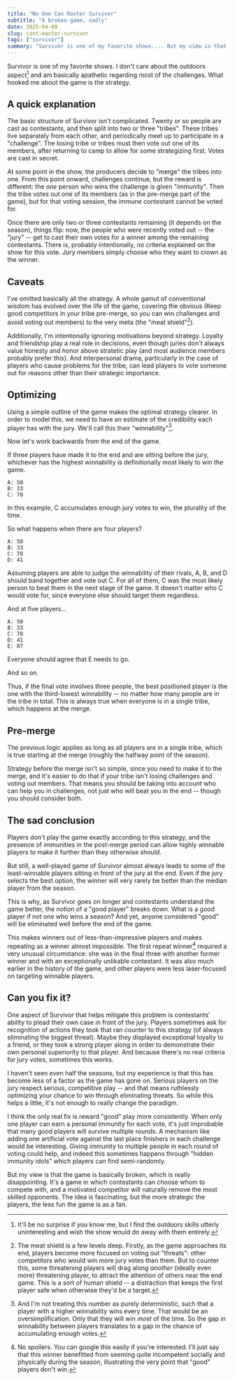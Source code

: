 ```yaml
---
title: "No One Can Master Survivor"
subtitle: "A broken game, sadly"
date: 2025-04-09
slug: cant-master-survivor
tags: ["survivor"]
summary: "Survivor is one of my favorite shows.... But my view is that the game is basically broken."
---
```


Survivor is one of my favorite shows.
I don't care about the outdoors aspect[^outdoors] and am basically apathetic regarding most of the challenges.
What hooked me about the game is the strategy.

## A quick explanation

The basic structure of Survivor isn't complicated.
Twenty or so people are cast as contestants, and then split into two or three "tribes".
These tribes live separately from each other, and periodically meet up to participate in a "challenge".
The losing tribe or tribes must then vote out one of its members, after returning to camp to allow for some strategizing first.
Votes are cast in secret.

At some point in the show, the producers decide to "merge" the tribes into one.
From this point onward, challenges continue, but the reward is different: the *one* person who wins the challenge is given "immunity".
Then the tribe votes out one of its members (as in the pre-merge part of the game), but for that voting session, the immune contestant cannot be voted for.

Once there are only two or three contestants remaining (it depends on the season), things flip:
now, the people who were recently voted out -- the "jury" -- get to cast their own votes for a winner among the remaining contestants.
There is, probably intentionally, no criteria explained on the show for this vote.
Jury members simply choose who they want to crown as the winner.

## Caveats

I've omitted basically all the strategy.
A whole gamut of conventional wisdom has evolved over the life of the game, covering the obvious (Keep good competitors in your tribe pre-merge, so you can win challenges and avoid voting out members) to the very meta (the "meat shield"[^meat-shield]).

Additionally, I'm intentionally ignoring motivations beyond strategy.
Loyalty and friendship play a real role in decisions, even though juries don't always value honesty and honor above stratetic play (and most audience members probably prefer this).
And interpersonal drama, particularly in the case of players who cause problems for the tribe, can lead players to vote someone out for reasons other than their strategic importance.

## Optimizing

Using a simple outline of the game makes the optimal strategy clearer.
In order to model this, we need to have an estimate of the credibility each player has with the jury.
We'll call this their "winnability"[^winnability].

Now let's work backwards from the end of the game.

If three players have made it to the end and are sitting before the jury, whichever has the highest winnability is definitionally most likely to win the game.

```
A: 50
B: 33
C: 78
```

In this example, C accumulates enough jury votes to win, the plurality of the time.

So what happens when there are four players?

```
A: 50
B: 33
C: 78
D: 41
```

Assuming players are able to judge the winnability of their rivals, A, B, and D should band together and vote out C.
For all of them, C was the most likely person to beat them in the next stage of the game.
It doesn't matter who C would vote for, since everyone else should target them regardless.

And at five players...

```
A: 50
B: 33
C: 78
D: 41
E: 87
```

Everyone should agree that E needs to go.

And so on.

Thus, if the final vote involves three people, the best positioned player is the one with the third-lowest winnability -- no matter how many people are in the tribe in total.
This is always true when everyone is in a single tribe, which happens at the merge.

## Pre-merge

The previous logic applies as long as all players are in a single tribe, which is true starting at the merge (roughly the halfway point of the season).

Strategy before the merge isn't so simple, since you need to make it to the merge, and it's easier to do that if your tribe isn't losing challenges and voting out members.
That means you should be taking into account who can help you in challenges, not just who will beat you in the end -- though you should consider both.

## The sad conclusion

Players don't play the game exactly according to this strategy, and the presence of immunities in the post-merge period can allow highly winnable players to make it further than they otherwise should.

But still, a well-played game of Survivor almost always leads to some of the least-winnable players sitting in front of the jury at the end.
Even if the jury selects the best option, the winner will very rarely be better than the median player from the season.

This is why, as Survivor goes on longer and contestants understand the game better, the notion of a "good player" breaks down.
What is a good player if not one who wins a season?
And yet, anyone considered "good" will be eliminated well before the end of the game.

This makes winners out of less-than-impressive players and makes repeating as a winner almost impossible.
The first repeat winner[^spoilers] required a very unusual circumstance: she was in the final three with another former winner and with an exceptionally unlikable contestant.
It was also much earlier in the history of the game, and other players were less laser-focused on targeting winnable players.

## Can you fix it?

One aspect of Survivor that helps mitigate this problem is contestants' ability to plead their own case in front of the jury.
Players sometimes ask for recognition of actions they took that ran counter to this strategy (of always eliminating the biggest threat).
Maybe they displayed exceptional loyalty to a friend, or they took a strong player along in order to demonstrate their own personal superiority to that player.
And because there's no real criteria for jury votes, sometimes this works.

I haven't seen even half the seasons, but my experience is that this has become less of a factor as the game has gone on.
Serious players on the jury respect serious, competitive play -- and that means ruthlessly optimizing your chance to win through eliminating threats.
So while this helps a little, it's not enough to really change the paradigm.

I think the only real fix is reward "good" play more consistently.
When only one player can earn a personal immunity for each vote, it's just improbable that many good players will survive multiple rounds.
A mechanism like adding one artificial vote against the last place finishers in each challenge would be interesting.
Giving immunity to multiple people in each round of voting could help, and indeed this sometimes happens through "hidden immunity idols" which players can find semi-randomly.

But my view is that the game is basically broken, which is really disappointing.
It's a game in which contestants can choose whom to compete with, and a motivated competitor will naturally remove the most skilled opponents.
The idea is fascinating, but the more strategic the players, the less fun the game is as a fan.

[^outdoors]: It'll be no surprise if you know me, but I find the outdoors skills utterly uninteresting and wish the show would do away with them entirely.
[^meat-shield]: The meat shield is a few levels deep. Firstly, as the game approaches its end, players become more focused on voting out "threats": other competitors who would win more jury votes than them. But to counter this, some threatening players will drag along *another* (ideally even more) threatening player, to attract the attention of others near the end game. This is a sort of human shield -- a distraction that keeps the first player safe when otherwise they'd be a target.
[^winnability]: And I'm not treating this number as purely deterministic, such that a player with a higher winnability wins every time. That would be an oversimplification. Only that they will win *most* of the time. So the gap in winnability between players translates to a gap in the chance of accumulating enough votes.
[^spoilers]: No spoilers. You can google this easily if you're interested. I'll just say that this winner benefitted from seeming quite incompetent socially and physically during the season, illustrating the very point that "good" players don't win.